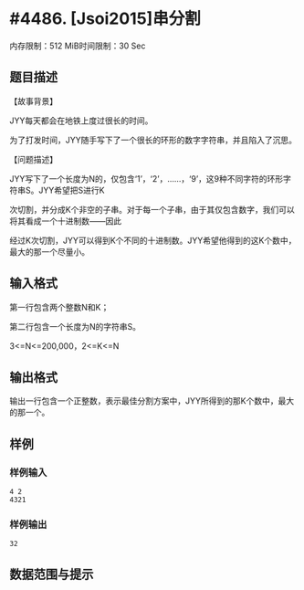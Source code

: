 # #4486. [Jsoi2015]串分割

内存限制：512 MiB时间限制：30 Sec

## 题目描述

【故事背景】

JYY每天都会在地铁上度过很长的时间。

为了打发时间，JYY随手写下了一个很长的环形的数字字符串，并且陷入了沉思。

【问题描述】

JYY写下了一个长度为N的，仅包含&lsquo;1&rsquo;，&lsquo;2&rsquo;，&hellip;&hellip;，&lsquo;9&rsquo;，这9种不同字符的环形字符串S。JYY希望把S进行K

次切割，并分成K个非空的子串。对于每一个子串，由于其仅包含数字，我们可以将其看成一个十进制数&mdash;&mdash;因此

经过K次切割，JYY可以得到K个不同的十进制数。JYY希望他得到的这K个数中，最大的那一个尽量小。

## 输入格式

第一行包含两个整数N和K；

第二行包含一个长度为N的字符串S。

3<=N<=200,000，2<=K<=N

## 输出格式

输出一行包含一个正整数，表示最佳分割方案中，JYY所得到的那K个数中，最大的那一个。

## 样例

### 样例输入

    
    4 2
    4321
    

### 样例输出

    
    32
    

## 数据范围与提示
